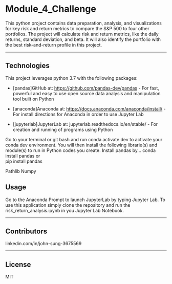 # Module_4_Challenge

This python project contains data preparation, analysis, and visualizations for key risk and return metrics to compare the S&P 500 to four other portfolios. The project will calculate risk and return metrics, like the daily returns, standard deviation, and beta. It will also identify the portfolio with the best risk-and-return profile in this project.

---

## Technologies

This project leverages python 3.7 with the following packages:
 
* [pandas]GitHub at: https://github.com/pandas-dev/pandas - For fast, powerful and easy to use open source data analysis and manipulation tool built on Python

* [anaconda]Anaconda at: https://docs.anaconda.com/anaconda/install/ - For install directions for Anaconda in order to use Jupyter Lab

* [jupyterlab]JupyterLab at: jupyterlab.readthedocs.io/en/stable/ - For creation and running of programs using Python 


Go to your terminal or git bash and run conda activate dev to activate your conda dev environment. 
You will then install the following librarie(s) and module(s) to run in Python codes you create.
Install pandas by...
    conda install pandas
    or       
    pip install pandas

Pathlib
Numpy

## Usage

Go to the Anaconda Prompt to launch JupyterLab by typing Jupyter Lab. To use this application simply clone the repository and run the risk_return_analysis.ipynb in you Jupyter Lab Notebook.

---

## Contributors

linkedin.com/in/john-sung-3675569

---

## License

MIT
